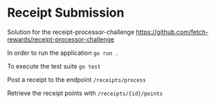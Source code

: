 # Receipt Submission

Solution for the receipt-processor-challenge https://github.com/fetch-rewards/receipt-processor-challenge

In order to run the application
`go run .`

To execute the test suite
`go test`

Post a receipt to the endpoint
`/receipts/process`

Retrieve the receipt points with
`/receipts/{id}/points`
